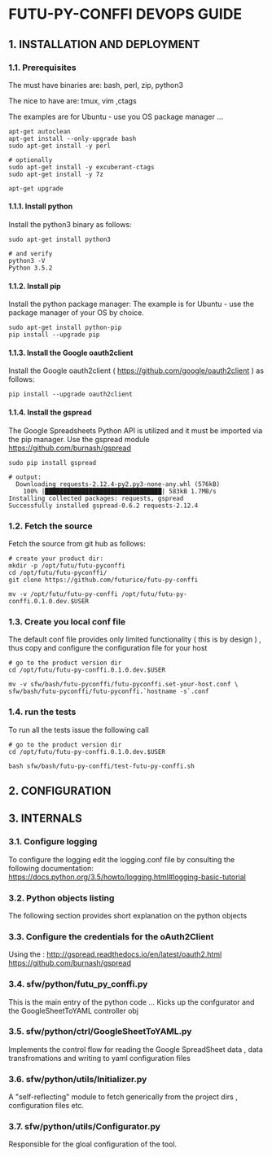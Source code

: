 #  FUTU-PY-CONFFI DEVOPS GUIDE


     

## 1. INSTALLATION AND DEPLOYMENT


    

### 1.1. Prerequisites
The must have binaries are:
 bash, perl, zip, python3

The nice to have are:
 tmux, vim ,ctags

The examples are for Ubuntu - use you OS package manager …

    apt-get autoclean
    apt-get install --only-upgrade bash
    sudo apt-get install -y perl
    
    # optionally 
    sudo apt-get install -y excuberant-ctags
    sudo apt-get install -y 7z
    
    apt-get upgrade

#### 1.1.1. Install python
Install the python3 binary as follows:

    sudo apt-get install python3
    
    # and verify
    python3 -V
    Python 3.5.2

#### 1.1.2. Install pip
Install the python package manager:
The example is for Ubuntu - use the package manager of your OS by choice. 

    sudo apt-get install python-pip
    pip install --upgrade pip
    

#### 1.1.3. Install the Google oauth2client
Install the Google oauth2client ( https://github.com/google/oauth2client ) as follows:

    pip install --upgrade oauth2client

#### 1.1.4. Install the gspread
The Google Spreadsheets Python API is utilized and it must be imported via the pip manager. 
Use the gspread module
https://github.com/burnash/gspread

    sudo pip install gspread
    
    # output:
      Downloading requests-2.12.4-py2.py3-none-any.whl (576kB)
        100% |████████████████████████████████| 583kB 1.7MB/s
    Installing collected packages: requests, gspread
    Successfully installed gspread-0.6.2 requests-2.12.4

### 1.2. Fetch the source
Fetch the source from git hub as follows:

    # create your product dir:
    mkdir -p /opt/futu/futu-pyconffi
    cd /opt/futu/futu-pyconffi/
    git clone https://github.com/futurice/futu-py-conffi
    
    mv -v /opt/futu/futu-py-conffi /opt/futu/futu-py-conffi.0.1.0.dev.$USER

### 1.3. Create you local conf file
The default conf file provides only limited functionality ( this is by design ) , thus copy and configure the configuration file for your host

    # go to the product version dir
    cd /opt/futu/futu-py-conffi.0.1.0.dev.$USER
    
    mv -v sfw/bash/futu-pyconffi/futu-pyconffi.set-your-host.conf \ sfw/bash/futu-pyconffi/futu-pyconffi.`hostname -s`.conf

### 1.4. run the tests
To run all the tests issue the following call

    # go to the product version dir
    cd /opt/futu/futu-py-conffi.0.1.0.dev.$USER
    
    bash sfw/bash/futu-py-conffi/test-futu-py-conffi.sh

## 2. CONFIGURATION


    

## 3. INTERNALS


    

### 3.1. Configure logging
To configure the logging edit the logging.conf file by consulting the following documentation:
https://docs.python.org/3.5/howto/logging.html#logging-basic-tutorial

    

### 3.2. Python objects listing
The following section provides short explanation on the python objects

    

### 3.3. Configure the credentials for the oAuth2Client
Using the :
http://gspread.readthedocs.io/en/latest/oauth2.html
https://github.com/burnash/gspread

    

### 3.4. sfw/python/futu_py_conffi.py
This is the main entry of the python code … 
Kicks up the confgurator and the GoogleSheetToYAML controller obj

    

### 3.5. sfw/python/ctrl/GoogleSheetToYAML.py
Implements the control flow for reading the Google SpreadSheet data , data transfromations and writing to yaml configuration files

    

### 3.6. sfw/python/utils/Initializer.py
A "self-reflecting" module to fetch generically from the project dirs , configuration files etc. 

    

### 3.7. sfw/python/utils/Configurator.py
Responsible for the gloal configuration of the tool. 

    

